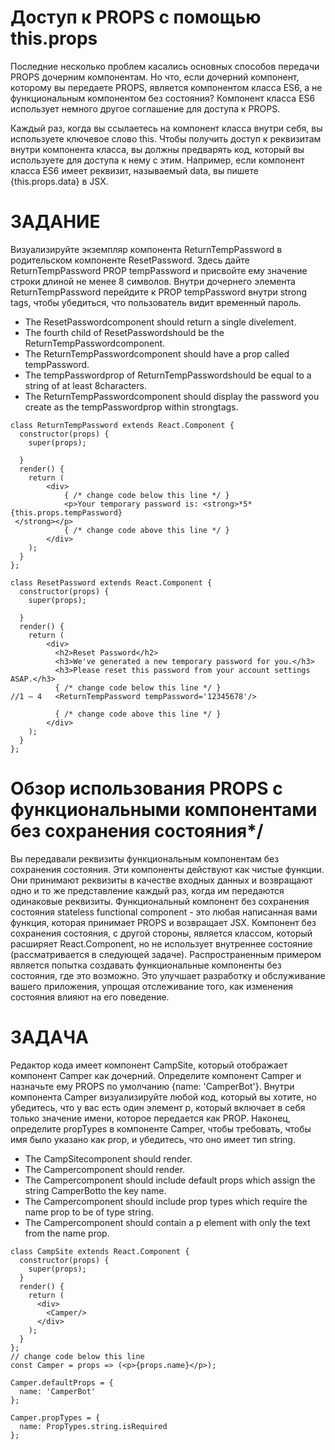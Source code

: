 # Доступ к PROPS с помощью this.props

Последние несколько проблем касались основных способов передачи PROPS дочерним компонентам. Но что, если дочерний компонент, которому вы передаете PROPS, является компонентом класса ES6, а не функциональным компонентом без состояния? Компонент класса ES6 использует немного другое соглашение для доступа к PROPS.

Каждый раз, когда вы ссылаетесь на компонент класса внутри себя, вы используете ключевое слово this. Чтобы получить доступ к реквизитам внутри компонента класса, вы должны предварять код, который вы используете для доступа к нему с этим. Например, если компонент класса ES6 имеет реквизит, называемый data, вы пишете {this.props.data} в JSX.

# ЗАДАНИЕ
Визуализируйте экземпляр компонента ReturnTempPassword в родительском компоненте ResetPassword. Здесь дайте ReturnTempPassword PROP tempPassword и присвойте ему значение строки длиной не менее 8 символов. Внутри дочернего элемента ReturnTempPassword перейдите к PROP tempPassword внутри strong tags, чтобы убедиться, что пользователь видит временный пароль.
* The ResetPasswordcomponent should return a single divelement.
* The fourth child of ResetPasswordshould be the ReturnTempPasswordcomponent.
* The ReturnTempPasswordcomponent should have a prop called tempPassword.
* The tempPasswordprop of ReturnTempPasswordshould be equal to a string of at least 8characters.
* The ReturnTempPasswordcomponent should display the password you create as the tempPasswordprop within strongtags.

```
class ReturnTempPassword extends React.Component {
  constructor(props) {
    super(props);

  }
  render() {
    return (
        <div>
            { /* change code below this line */ }
            <p>Your temporary password is: <strong>*5*{this.props.tempPassword}
 </strong></p>
            { /* change code above this line */ }
        </div>
    );
  }
};

class ResetPassword extends React.Component {
  constructor(props) {
    super(props);

  }
  render() {
    return (
        <div>
          <h2>Reset Password</h2>
          <h3>We've generated a new temporary password for you.</h3>
          <h3>Please reset this password from your account settings ASAP.</h3>
          { /* change code below this line */ }
//1 – 4   <ReturnTempPassword tempPassword='12345678'/>

          { /* change code above this line */ }
        </div>
    );
  }
};
```
# Обзор использования PROPS с функциональными компонентами без сохранения состояния*/

Вы передавали реквизиты функциональным компонентам без сохранения состояния. Эти компоненты действуют как чистые функции. Они принимают реквизиты в качестве входных данных и возвращают одно и то же представление каждый раз, когда им передаются одинаковые реквизиты.
Функциональный компонент без сохранения состояния stateless functional component  - это любая написанная вами функция, которая принимает PROPS и возвращает JSX. Компонент без сохранения состояния, с другой стороны, является классом, который расширяет React.Component, но не использует внутреннее состояние (рассматривается в следующей задаче). 
Распространенным примером является попытка создавать функциональные компоненты без состояния, где это возможно. Это улучшает разработку и обслуживание вашего приложения, упрощая отслеживание того, как изменения состояния влияют на его поведение.

# ЗАДАЧА
Редактор кода имеет компонент CampSite, который отображает компонент Camper как дочерний. Определите компонент Camper и назначьте ему PROPS по умолчанию {name: 'CamperBot'}. Внутри компонента Camper визуализируйте любой код, который вы хотите, но убедитесь, что у вас есть один элемент p, который включает в себя только значение имени, которое передается как PROP. Наконец, определите propTypes в компоненте Camper, чтобы требовать, чтобы имя было указано как prop, и убедитесь, что оно имеет тип string.

* The CampSitecomponent should render.
* The Campercomponent should render.
* The Campercomponent should include default props which assign the string CamperBotto the key name.
* The Campercomponent should include prop types which require the name prop to be of type string.
* The Campercomponent should contain a p element with only the text from the name prop.

```
class CampSite extends React.Component {
  constructor(props) {
    super(props);
  }
  render() {
    return (
      <div>
        <Camper/>
      </div>
    );
  }
};
// change code below this line
const Camper = props => (<p>{props.name}</p>);

Camper.defaultProps = {
  name: 'CamperBot'
};

Camper.propTypes = {
  name: PropTypes.string.isRequired
};
```
